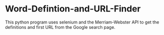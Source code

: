 # Word-Defintion-and-URL-Finder
This python program uses selenium and the Merriam-Webster API to get the definitions and first URL from the Google search page.
